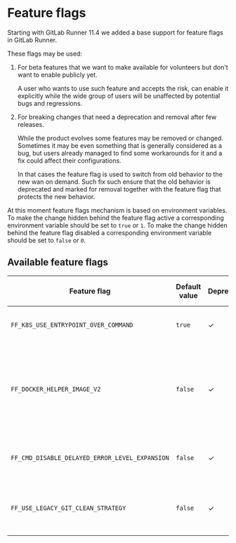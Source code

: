 # Feature flags

Starting with GitLab Runner 11.4 we added a base support for feature flags in GitLab Runner.

These flags may be used:

1. For beta features that we want to make available for volunteers but don't want to enable publicly yet.

    A user who wants to use such feature and accepts the risk, can enable it explicitly while the wide
    group of users will be unaffected by potential bugs and regressions.

1. For breaking changes that need a deprecation and removal after few releases.

    While the product evolves some features may be removed or changed. Sometimes it may be even something
    that is generally considered as a bug, but users already managed to find some workarounds for it
    and a fix could affect their configurations.

    In that cases the feature flag is used to switch from old behavior to the new wan on demand. Such
    fix such ensure that the old behavior is deprecated and marked for removal together with the feature
    flag that protects the new behavior.

At this moment feature flags mechanism is based on environment variables. To make the change hidden behind
the feature flag active a corresponding environment variable should be set to `true` or `1`. To make the
change hidden behind the feature flag disabled a corresponding environment variable should be set to
`false` or `0`.

## Available feature flags

| Feature flag                         | Default value | Deprecated | To be removed with | Description |
|--------------------------------------|---------------|------------|--------------------|-------------|
| `FF_K8S_USE_ENTRYPOINT_OVER_COMMAND` | `true`        | ✓          | 12.0               | Enables [the fix][mr-1010] for entrypoint configuration when `kubernetes` executor is used. |
| `FF_DOCKER_HELPER_IMAGE_V2`          | `false`       | ✓          | 12.0               | Enable the helper image to use the new commands when [helper_image](https://docs.gitlab.com/runner/configuration/advanced-configuration.html#the-runnersdocker-section) is specified. This will start using the new API that will be used in 12.0 and stop showing the warning message in the build log. |
| `FF_CMD_DISABLE_DELAYED_ERROR_LEVEL_EXPANSION` | `false`       | ✓          | TBA                | Disables [EnableDelayedExpansion](https://ss64.com/nt/delayedexpansion.html) for error checking for when using [Window Batch](https://docs.gitlab.com/runner/shells/#windows-batch) shell.                                                                                                               |
| `FF_USE_LEGACY_GIT_CLEAN_STRATEGY` | `false`       | ✓          | 12.0                | Enables the new strategy for `git clean` that moves the clean operation after checkout and enables support for `GIT_CLEAN_FLAGS` |


[mr-1010]: https://gitlab.com/gitlab-org/gitlab-runner/merge_requests/1010
